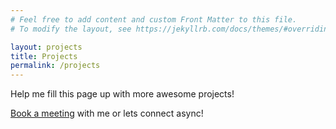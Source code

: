 ```yaml
---
# Feel free to add content and custom Front Matter to this file.
# To modify the layout, see https://jekyllrb.com/docs/themes/#overriding-theme-defaults

layout: projects
title: Projects
permalink: /projects
---
```


Help me fill this page up with more awesome projects!

[Book a meeting](https://calendar.app.google/uZEc9znTLMt53r986) with me or lets connect async!